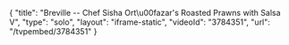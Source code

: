 {
    "title": "Breville -- Chef Sisha Ort\u00fazar's Roasted Prawns with Salsa V",
    "type": "solo",
    "layout": "iframe-static",
    "videoId": "3784351",
    "url": "\/tvpembed\/3784351"
}